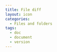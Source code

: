 ```yaml
---
title: File diff
layout: icon
categories:
  - Files and folders
tags:
  - doc
  - document
  - version
---
```

